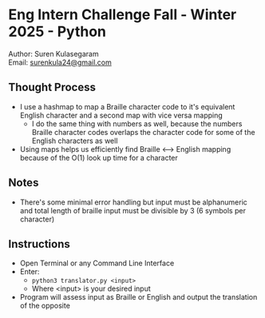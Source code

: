 # Eng Intern Challenge Fall - Winter 2025 - Python

Author: Suren Kulasegaram<br>
Email: surenkula24@gmail.com
## Thought Process
- I use a hashmap to map a Braille character code to it's equivalent English character and a second map with vice versa mapping
    - I do the same thing with numbers as well, because the numbers Braille character codes overlaps the character code for some of the English characters as well
- Using maps helps us efficiently find Braille <--> English mapping because of the O(1) look up time for a character

## Notes
- There's some minimal error handling but input must be alphanumeric and total length of braille input must be divisible by 3 (6 symbols per character)

## Instructions
- Open Terminal or any Command Line Interface
- Enter:
    - `python3 translator.py <input>`
    - Where \<input> is your desired input
- Program will assess input as Braille or English and output the translation of the opposite

